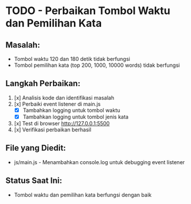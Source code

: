 # TODO - Perbaikan Tombol Waktu dan Pemilihan Kata

## Masalah:
- Tombol waktu 120 dan 180 detik tidak berfungsi
- Tombol pemilihan kata (top 200, 1000, 10000 words) tidak berfungsi

## Langkah Perbaikan:
1. [x] Analisis kode dan identifikasi masalah
2. [x] Perbaiki event listener di main.js
   - [x] Tambahkan logging untuk tombol waktu
   - [x] Tambahkan logging untuk tombol jenis kata
3. [x] Test di browser http://127.0.0.1:5500
4. [x] Verifikasi perbaikan berhasil

## File yang Diedit:
- js/main.js - Menambahkan console.log untuk debugging event listener

## Status Saat Ini:
- Tombol waktu dan pemilihan kata berfungsi dengan baik

